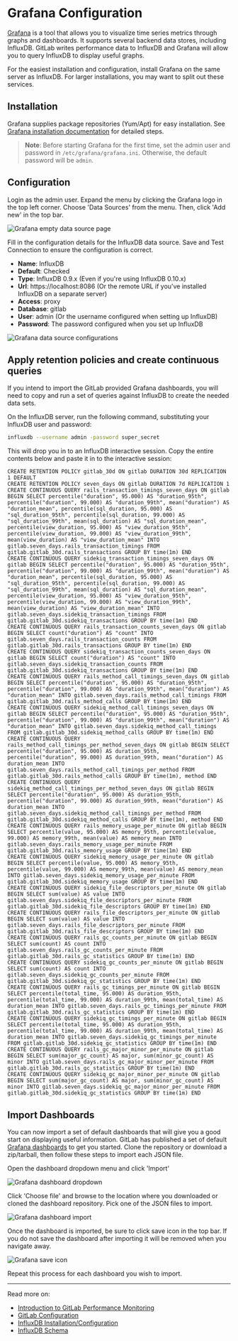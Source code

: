 # Grafana Configuration

[Grafana](http://grafana.org/) is a tool that allows you to visualize time
series metrics through graphs and dashboards. It supports several backend
data stores, including InfluxDB. GitLab writes performance data to InfluxDB
and Grafana will allow you to query InfluxDB to display useful graphs.

For the easiest installation and configuration, install Grafana on the same
server as InfluxDB. For larger installations, you may want to split out these
services.

## Installation

Grafana supplies package repositories (Yum/Apt) for easy installation.
See [Grafana installation documentation](http://docs.grafana.org/installation/)
for detailed steps.

> **Note**: Before starting Grafana for the first time, set the admin user
and password in `/etc/grafana/grafana.ini`. Otherwise, the default password
will be `admin`.

## Configuration

Login as the admin user. Expand the menu by clicking the Grafana logo in the
top left corner. Choose 'Data Sources' from the menu. Then, click 'Add new'
in the top bar.

![Grafana empty data source page](img/grafana_data_source_empty.png)

Fill in the configuration details for the InfluxDB data source. Save and
Test Connection to ensure the configuration is correct.

- **Name**: InfluxDB
- **Default**: Checked
- **Type**: InfluxDB 0.9.x (Even if you're using InfluxDB 0.10.x)
- **Url**: https://localhost:8086 (Or the remote URL if you've installed InfluxDB
on a separate server)
- **Access**: proxy
- **Database**: gitlab
- **User**: admin (Or the username configured when setting up InfluxDB)
- **Password**: The password configured when you set up InfluxDB

![Grafana data source configurations](img/grafana_data_source_configuration.png)

## Apply retention policies and create continuous queries

If you intend to import the GitLab provided Grafana dashboards, you will need
to copy and run a set of queries against InfluxDB to create the needed data
sets.

On the InfluxDB server, run the following command, substituting your InfluxDB
user and password:

```bash
influxdb --username admin -password super_secret
```

This will drop you in to an InfluxDB interactive session. Copy the entire
contents below and paste it in to the interactive session:

```
CREATE RETENTION POLICY gitlab_30d ON gitlab DURATION 30d REPLICATION 1 DEFAULT
CREATE RETENTION POLICY seven_days ON gitlab DURATION 7d REPLICATION 1
CREATE CONTINUOUS QUERY rails_transaction_timings_seven_days ON gitlab BEGIN SELECT percentile("duration", 95.000) AS "duration_95th", percentile("duration", 99.000) AS "duration_99th", mean("duration") AS "duration_mean", percentile(sql_duration, 95.000) AS "sql_duration_95th", percentile(sql_duration, 99.000) AS "sql_duration_99th", mean(sql_duration) AS "sql_duration_mean", percentile(view_duration, 95.000) AS "view_duration_95th", percentile(view_duration, 99.000) AS "view_duration_99th", mean(view_duration) AS "view_duration_mean" INTO gitlab.seven_days.rails_transaction_timings FROM gitlab.gitlab_30d.rails_transactions GROUP BY time(1m) END
CREATE CONTINUOUS QUERY sidekiq_transaction_timings_seven_days ON gitlab BEGIN SELECT percentile("duration", 95.000) AS "duration_95th", percentile("duration", 99.000) AS "duration_99th", mean("duration") AS "duration_mean", percentile(sql_duration, 95.000) AS "sql_duration_95th", percentile(sql_duration, 99.000) AS "sql_duration_99th", mean(sql_duration) AS "sql_duration_mean", percentile(view_duration, 95.000) AS "view_duration_95th", percentile(view_duration, 99.000) AS "view_duration_99th", mean(view_duration) AS "view_duration_mean" INTO gitlab.seven_days.sidekiq_transaction_timings FROM gitlab.gitlab_30d.sidekiq_transactions GROUP BY time(1m) END
CREATE CONTINUOUS QUERY rails_transaction_counts_seven_days ON gitlab BEGIN SELECT count("duration") AS "count" INTO gitlab.seven_days.rails_transaction_counts FROM gitlab.gitlab_30d.rails_transactions GROUP BY time(1m) END
CREATE CONTINUOUS QUERY sidekiq_transaction_counts_seven_days ON gitlab BEGIN SELECT count("duration") AS "count" INTO gitlab.seven_days.sidekiq_transaction_counts FROM gitlab.gitlab_30d.sidekiq_transactions GROUP BY time(1m) END
CREATE CONTINUOUS QUERY rails_method_call_timings_seven_days ON gitlab BEGIN SELECT percentile("duration", 95.000) AS "duration_95th", percentile("duration", 99.000) AS "duration_99th", mean("duration") AS "duration_mean" INTO gitlab.seven_days.rails_method_call_timings FROM gitlab.gitlab_30d.rails_method_calls GROUP BY time(1m) END
CREATE CONTINUOUS QUERY sidekiq_method_call_timings_seven_days ON gitlab BEGIN SELECT percentile("duration", 95.000) AS "duration_95th", percentile("duration", 99.000) AS "duration_99th", mean("duration") AS "duration_mean" INTO gitlab.seven_days.sidekiq_method_call_timings FROM gitlab.gitlab_30d.sidekiq_method_calls GROUP BY time(1m) END
CREATE CONTINUOUS QUERY rails_method_call_timings_per_method_seven_days ON gitlab BEGIN SELECT percentile("duration", 95.000) AS duration_95th, percentile("duration", 99.000) AS duration_99th, mean("duration") AS duration_mean INTO gitlab.seven_days.rails_method_call_timings_per_method FROM gitlab.gitlab_30d.rails_method_calls GROUP BY time(1m), method END
CREATE CONTINUOUS QUERY sidekiq_method_call_timings_per_method_seven_days ON gitlab BEGIN SELECT percentile("duration", 95.000) AS duration_95th, percentile("duration", 99.000) AS duration_99th, mean("duration") AS duration_mean INTO gitlab.seven_days.sidekiq_method_call_timings_per_method FROM gitlab.gitlab_30d.sidekiq_method_calls GROUP BY time(1m), method END
CREATE CONTINUOUS QUERY rails_memory_usage_per_minute ON gitlab BEGIN SELECT percentile(value, 95.000) AS memory_95th, percentile(value, 99.000) AS memory_99th, mean(value) AS memory_mean INTO gitlab.seven_days.rails_memory_usage_per_minute FROM gitlab.gitlab_30d.rails_memory_usage GROUP BY time(1m) END
CREATE CONTINUOUS QUERY sidekiq_memory_usage_per_minute ON gitlab BEGIN SELECT percentile(value, 95.000) AS memory_95th, percentile(value, 99.000) AS memory_99th, mean(value) AS memory_mean INTO gitlab.seven_days.sidekiq_memory_usage_per_minute FROM gitlab.gitlab_30d.sidekiq_memory_usage GROUP BY time(1m) END
CREATE CONTINUOUS QUERY sidekiq_file_descriptors_per_minute ON gitlab BEGIN SELECT sum(value) AS value INTO gitlab.seven_days.sidekiq_file_descriptors_per_minute FROM gitlab.gitlab_30d.sidekiq_file_descriptors GROUP BY time(1m) END
CREATE CONTINUOUS QUERY rails_file_descriptors_per_minute ON gitlab BEGIN SELECT sum(value) AS value INTO gitlab.seven_days.rails_file_descriptors_per_minute FROM gitlab.gitlab_30d.rails_file_descriptors GROUP BY time(1m) END
CREATE CONTINUOUS QUERY rails_gc_counts_per_minute ON gitlab BEGIN SELECT sum(count) AS count INTO gitlab.seven_days.rails_gc_counts_per_minute FROM gitlab.gitlab_30d.rails_gc_statistics GROUP BY time(1m) END
CREATE CONTINUOUS QUERY sidekiq_gc_counts_per_minute ON gitlab BEGIN SELECT sum(count) AS count INTO gitlab.seven_days.sidekiq_gc_counts_per_minute FROM gitlab.gitlab_30d.sidekiq_gc_statistics GROUP BY time(1m) END
CREATE CONTINUOUS QUERY rails_gc_timings_per_minute ON gitlab BEGIN SELECT percentile(total_time, 95.000) AS duration_95th, percentile(total_time, 99.000) AS duration_99th, mean(total_time) AS duration_mean INTO gitlab.seven_days.rails_gc_timings_per_minute FROM gitlab.gitlab_30d.rails_gc_statistics GROUP BY time(1m) END
CREATE CONTINUOUS QUERY sidekiq_gc_timings_per_minute ON gitlab BEGIN SELECT percentile(total_time, 95.000) AS duration_95th, percentile(total_time, 99.000) AS duration_99th, mean(total_time) AS duration_mean INTO gitlab.seven_days.sidekiq_gc_timings_per_minute FROM gitlab.gitlab_30d.sidekiq_gc_statistics GROUP BY time(1m) END
CREATE CONTINUOUS QUERY rails_gc_major_minor_per_minute ON gitlab BEGIN SELECT sum(major_gc_count) AS major, sum(minor_gc_count) AS minor INTO gitlab.seven_days.rails_gc_major_minor_per_minute FROM gitlab.gitlab_30d.rails_gc_statistics GROUP BY time(1m) END
CREATE CONTINUOUS QUERY sidekiq_gc_major_minor_per_minute ON gitlab BEGIN SELECT sum(major_gc_count) AS major, sum(minor_gc_count) AS minor INTO gitlab.seven_days.sidekiq_gc_major_minor_per_minute FROM gitlab.gitlab_30d.sidekiq_gc_statistics GROUP BY time(1m) END
```

## Import Dashboards

You can now import a set of default dashboards that will give you a good
start on displaying useful information. GitLab has published a set of default
[Grafana dashboards][grafana-dashboards] to get you started. Clone the
repository or download a zip/tarball, then follow these steps to import each
JSON file.

Open the dashboard dropdown menu and click 'Import'

![Grafana dashboard dropdown](img/grafana_dashboard_dropdown.png)

Click 'Choose file' and browse to the location where you downloaded or cloned
the dashboard repository. Pick one of the JSON files to import.

![Grafana dashboard import](img/grafana_dashboard_import.png)

Once the dashboard is imported, be sure to click save icon in the top bar. If
you do not save the dashboard after importing it will be removed when you
navigate away.

![Grafana save icon](img/grafana_save_icon.png)

Repeat this process for each dashboard you wish to import.

[grafana-dashboards]: https://gitlab.com/gitlab-org/grafana-dashboards

---

Read more on:

- [Introduction to GitLab Performance Monitoring](introduction.md)
- [GitLab Configuration](gitlab_configuration.md)
- [InfluxDB Installation/Configuration](influxdb_configuration.md)
- [InfluxDB Schema](influxdb_schema.md)
